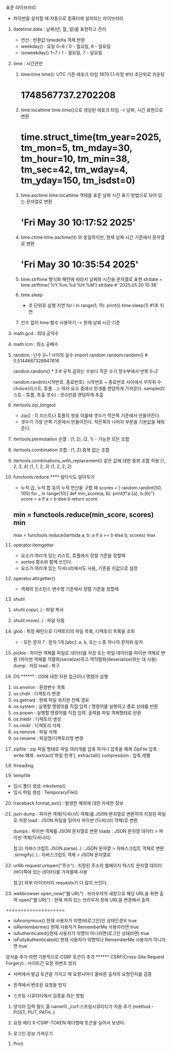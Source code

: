 표준 라이브러리
- 파이썬을 설치할 때 자동으로 컴퓨터에 설치되는 라이브러리
1. datetime.date
    : 날짜(년, 월, 일)를 표현하고 관리
    - 연산 : 반환값 timedelta 객체 반환
    - weekday() : 요일
        0~6 / 0 - 월요일, 6 - 일요일
    - isoweekday()
        1~7 / 1 - 월요일, 7 - 일요일

2. time : 시간관련
    1) time.time
        time(): UTC 기준 에포크 타임
        1970.1.1 자정 부터 초단위로 카운팅
        # 1748567737.2702208

    2) time.localtime
        time.time()으로 생성된 에포크 타임 -> 날짜, 시간 표현으로 변환
        # time.struct_time(tm_year=2025, tm_mon=5, tm_mday=30, tm_hour=10, tm_min=38, tm_sec=42, tm_wday=4, tm_yday=150, tm_isdst=0)
    3) time.asctime
        time.localtime 객체를 표준 날짜 시간 표기 방법으로 되어 있는 문자열로 변환
        # 'Fri May 30 10:17:52 2025'

    4) time.ctime
        time.asctime(lt) 와 동일하지만, 현재 날짜 시간 기준에서 문자열로 변환
        # 'Fri May 30 10:35:54 2025'

    5) time.strftime
        형식화 패턴에 따라서 날짜와 시간을 문자열로 표현
        strdate = time.strftime('%Y.%m.%d %H:%M')
        strdate # '2025.05.30 10:36'

    6) time.sleep
        - 초 단위로 실행 지연 
        for i in range(1, 11):
            print(i)
            time.sleep(1) #1초 지연

    7) 인수 없이 time 함수 사용하기
        -> 현재 날짜 시간 기준

3. math.gcd : 최대 공약수
4. math.lcm : 최소 공배수
5. random : 난수 0~1 사이의 실수
    import random
    random.random()  # 0.5144667328947816

    random.random() * 3 # 규칙 곱하는 수보다 작은 수가 정수부에서 반복 0~2
    
    random.randint(시작번호, 종료번호): 시작번호 ~ 종료번호 사이에서 무작위 수
    choice(리스트, 튜플 ...): 여러 요소 중에서 한개를 랜덤하게 가져온다.
    sample(리스트 - 튜플, 추출 갯수) : 갯수만큼 랜덤하게 추출

6. itertools.zip_longest
    - zip() : 각 리스트나 튜플의 쌍을 이룰때 갯수가 작은쪽 기준에서 만들어진다.
    - 갯수가 가장 큰쪽 기준에서 만들어진다. 작은쪽의 나머지 부분을 기본값을 채워준다.

7. itertools.permutation
    순열 : (1, 2), (2, 1) - 가능한 모든 조합

8. itertools.combination
    조합 : (1, 2) 중복 없는 조합

9. itertools.combinations_with_replacement()
    같은 값에 대한 중복 조합 허용
    [1, 2, 3, 4]
    (1, 1, 2, 3)
    (1, 2, 2, 2)

10. functools.reduce **** 람다식도 알아두기
    - 누적 곱, 누적 합 등의 누적 연산을 구할 때
    scores = [ random.randint(50, 100) for _ in range(10)]
    def min_score(a, b):
    print(f"a:{a}, b:{b}")
    score = a if a < b else b
    return score

    min = functools.reduce(min_score, scores)
    min
    -------------------------------------
    max = functools.reduce(lambda a, b: a if a >= b else b, scores)
    max

11. operator.itemgetter
    - 요소가 여러개 있는 리스트, 튜플에서 정렬 기준을 정할때
    - sorted 함수와 함께 쓰인다.
    - 요소가 여러개 있는 딕셔너리에서도 사용, 기준을 키값으로 설정

12. operator.attrgetter()
    - 객체의 인스턴스 변수명 기준에서 정렬 기준을 정할때

13. shutil
1) shutil.copy(..) : 파일 복사

2) shutil.move(..) : 파일 이동

14. glob : 특정 패턴으로 디렉토리의 파일 목록, 디렉토리 목록을 조회
    * : 모든 문자
    ? : 문자 1개
    [abc]: a, b, 또는 c 중 하나의 문자와 일치

15. pickle
    : 파이썬 객체를 파일로 데이터를 저장 또는 파일 데이터를 파이썬 객체로 변환
      (파이썬 객체를 직렬화(serialize)하고 역직렬화(deserialize)하는 데 사용)
    dump : 저장
    load : 복구

16. OS ******
    : OS에 대한 자원 접근이나 명령어 실행
1) os.environ : 환경변수 목록
2) os.chdir : 디렉토리 변경
3) os.getcwd : 현재 파일 위치한 전체 경로
4) os.system : 실행할 명령어를 직접 입력 / 명령어를 실행하고 종료 상태를 반환
5) os.popen : 실행할 명령어를 직접 입력. 출력을 파일 객체형태로 반환
6) os.mkdir : 디렉토리 생성
7) os.rmdir : 디렉토리 삭제
8) os.remove : 파일 삭제
9) os.rename : 파일명/디렉토리명 변경

17. zipfile : zip 파일 형태로 파일 여러개를 압축 하거나 압축을 해제
    ZipFile
        압축 : write
        해제 : extract('파일 한개'), extractall()
        compression : 압축 레벨

18. threading

19. tempfile 
- 임시 폴더 생성: mkstemp()
- 임시 파일 생성 : TemporaryFile()

20. traceback
    format_ext() : 발생한 예외에 대한 자세한 정보

21. json
    dump : 파이썬 객체(딕셔너리 객체)를 JSON 문자열로 변환하여 지정된 파일로 저장
    load : JSON 파일을 읽어서 파이썬 (딕셔너리 객체)로 변환
    
    dumps : 파이썬 객체를 JSON 문자열로 변환
    loads : JSON 문자열 데이터 > 파이썬 객체(딕셔너리)

    참고)
    자바스크립트
        JSON.parse(..) : JSON 문자열 > 자바스크립트 객체로 변환
            .stringify(..) : 자바스크립트 객체 > JSON 문자열로 

22. urllib 
    request.urlopen("주소") : 지정된 주소의 웹페이지 텍스트 문자열 데이터(바디쪽에 있는 데이터)를 가져올때 사용

    참고) 외부 라이브러리 requests가 더 많이 쓰인다.

23. webbrowser
    open_new("웹 URL") : 브라우저의 새창으로 해당 URL을 화면 출력
    open("웹 URL") : 현재 켜져 있는 브라우저 창에 URL을 변경해서 출력



====================

- isAnonymous() 현재 사용자가 익명(비로그인)인 상태인경우 true
- isRememberme() 현재 사용자가 RememberMe 사용자라면 true
- isAuthenticated()현재 사용자가 익명이 아니라면(로그인 상태라면) true
- isFullyAuthenticated() 현재 사용자가 익명익나 RememberMe 사용자가 아니라면 true

양식을 추가 하면 기본적으로 CSRF 토큰이 추가
****** CSRF(Cross-Site Request Forgery) : 사이트간 요청 위변조 방지
- 서버에서 발급 토큰을 가지고 매 요청시마다 올바른 출처의 요청인지를 검증
- 원격에서 변조된 요청을 방지



- 스프링 시큐리티에서 검증을 하는 방법
1) 양식의 입력 필드 중 name이 _csrf:스프링시큐리티가 자동 추가
   (method - POST, PUT, PATH..)

2) 요청 헤더
    X-CSRF-TOKEN 헤더명에 토큰을 실어서 보낸다.

5. 로그인 정보 가져오기
1) Print